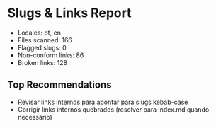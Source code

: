 # Slugs & Links Report

- Locales: pt, en
- Files scanned: 166
- Flagged slugs: 0
- Non-conform links: 86
- Broken links: 128

## Top Recommendations
- Revisar links internos para apontar para slugs kebab-case
- Corrigir links internos quebrados (resolver para index.md quando necessário)
